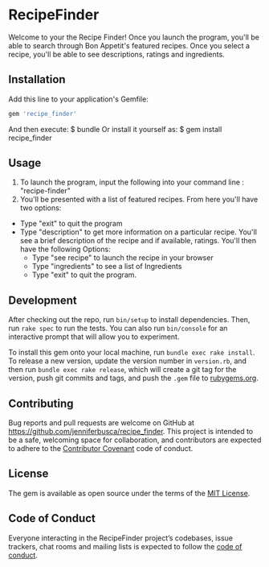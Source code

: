 # RecipeFinder

Welcome to your the Recipe Finder! Once you launch the program, you'll be able to search through Bon Appetit's featured recipes. Once you select a recipe, you'll be able to see descriptions, ratings and ingredients.

## Installation

<!-- 1) After forking and cloning this to your own repository, open up your command line tool and navigate to your new directory.
2) Before starting the program, run "bundle install". This should install all of the required gems needed to run the application -->
Add this line to your application's Gemfile:
```ruby
gem 'recipe_finder'
```
And then execute:
    $ bundle
Or install it yourself as:
    $ gem install recipe_finder
## Usage

1) To launch the program, input the following into your command line : "recipe-finder"
2) You'll be presented with a list of featured recipes.
  From here you'll have two options:
  * Type "exit" to quit the program
  * Type "description" to get more information on a particular recipe. You'll see a brief description of the recipe and if available, ratings.
  You'll then have the following Options:
      * Type "see recipe" to launch the recipe in your browser
      * Type "ingredients" to see a list of Ingredients
      * Type "exit" to quit the program.

## Development

After checking out the repo, run `bin/setup` to install dependencies. Then, run `rake spec` to run the tests. You can also run `bin/console` for an interactive prompt that will allow you to experiment.

To install this gem onto your local machine, run `bundle exec rake install`. To release a new version, update the version number in `version.rb`, and then run `bundle exec rake release`, which will create a git tag for the version, push git commits and tags, and push the `.gem` file to [rubygems.org](https://rubygems.org).

## Contributing

Bug reports and pull requests are welcome on GitHub at https://github.com/jenniferbusca/recipe_finder. This project is intended to be a safe, welcoming space for collaboration, and contributors are expected to adhere to the [Contributor Covenant](http://contributor-covenant.org) code of conduct.

## License

The gem is available as open source under the terms of the [MIT License](https://opensource.org/licenses/MIT).

## Code of Conduct

Everyone interacting in the RecipeFinder project’s codebases, issue trackers, chat rooms and mailing lists is expected to follow the [code of conduct](https://github.com/jenniferbusca/recipe_finder/blob/master/CODE_OF_CONDUCT.md).

